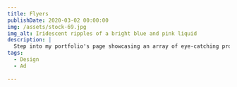 ```yaml
---
title: Flyers
publishDate: 2020-03-02 00:00:00
img: /assets/stock-69.jpg
img_alt: Iridescent ripples of a bright blue and pink liquid
description: |
  Step into my portfolio's page showcasing an array of eye-catching promotional flyers, each design meticulously tailored to make your messages pop and leave a lasting impact.
tags:
  - Design
  - Ad
  
---
```


